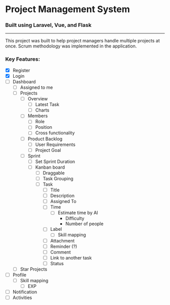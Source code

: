 # Project Management System

### Built using Laravel, Vue, and Flask

---

This project was built to help project managers handle multiple projects at once. Scrum methodology was implemented in the application.

### Key Features:

-   [x] Register
-   [x] Login
-   [ ] Dashboard
    -   [ ] Assigned to me
    -   [ ] Projects
        -   [ ] Overview
            -   [ ] Latest Task
            -   [ ] Charts
        -   [ ] Members
            -   [ ] Role
            -   [ ] Position
            -   [ ] Cross functionality
        -   [ ] Product Backlog
            -   [ ] User Requirements
            -   [ ] Project Goal
        -   [ ] Sprint
            -   [ ] Set Sprint Duration
            -   [ ] Kanban board
                -   [ ] Draggable
                -   [ ] Task Grouping
                -   [ ] Task
                    -   [ ] Title
                    -   [ ] Description
                    -   [ ] Assigned To
                    -   [ ] Time
                        -   [ ] Estimate time by AI
                            -   Difficulty
                            -   Number of people
                    -   [ ] Label
                        -   [ ] Skill mapping
                    -   [ ] Attachment
                    -   [ ] Reminder (?)
                    -   [ ] Comment
                    -   [ ] Link to another task
                    -   [ ] Status
    -   [ ] Star Projects
-   [ ] Profile
    -   [ ] Skill mapping
        -   [ ] EXP
-   [ ] Notification
-   [ ] Activities
